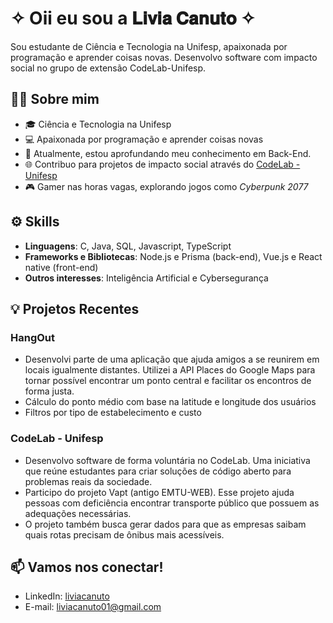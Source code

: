 # ✧ Oii eu sou a 𝐋𝐢𝐯𝐢𝐚 𝐂𝐚𝐧𝐮𝐭𝐨 ✧ 

Sou estudante de Ciência e Tecnologia na Unifesp, apaixonada por programação e aprender coisas novas. Desenvolvo software com impacto social no grupo de extensão CodeLab-Unifesp.

## 👩‍💻 Sobre mim

- 🎓 Ciência e Tecnologia na Unifesp
- 💻 Apaixonada por programação e aprender coisas novas
- 🌱 Atualmente, estou aprofundando meu conhecimento em Back-End.
- 🌐 Contribuo para projetos de impacto social através do [CodeLab - Unifesp](https://www.codelab-unifesp.org/)
- 🎮 Gamer nas horas vagas, explorando jogos como *Cyberpunk 2077*

## ⚙️ Skills

- **Linguagens**: C, Java, SQL, Javascript, TypeScript
- **Frameworks e Bibliotecas**: Node.js e Prisma (back-end), Vue.js e React native (front-end)
- **Outros interesses**: Inteligência Artificial e Cybersegurança

## 💡 Projetos Recentes

### HangOut
- Desenvolvi parte de uma aplicação que ajuda amigos a se reunirem em locais igualmente distantes. Utilizei a API Places do Google Maps para tornar possível encontrar um ponto central e facilitar os encontros de forma justa.
- Cálculo do ponto médio com base na latitude e longitude dos usuários
- Filtros por tipo de estabelecimento e custo

### CodeLab - Unifesp
- Desenvolvo software de forma voluntária no CodeLab. Uma iniciativa que reúne estudantes para criar soluções de código aberto para problemas reais da sociedade.
- Participo do projeto Vapt (antigo EMTU-WEB). Esse projeto ajuda pessoas com deficiência encontrar transporte público que possuem as adequações necessárias.
- O projeto também busca gerar dados para que as empresas saibam quais rotas precisam de ônibus mais acessíveis.

## 📫 Vamos nos conectar!
- LinkedIn: [liviacanuto](https://www.linkedin.com/in/liviacanuto/)
- E-mail: liviacanuto01@gmail.com

